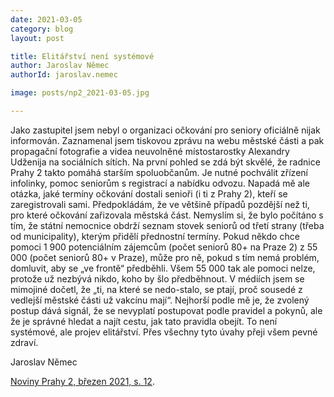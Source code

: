 ```yaml
---
date: 2021-03-05
category: blog
layout: post

title: Elitářství není systémové
author: Jaroslav Němec
authorId: jaroslav.nemec

image: posts/np2_2021-03-05.jpg

---
```



Jako zastupitel jsem nebyl o organizaci očkování pro seniory oficiálně nijak informován. Zaznamenal jsem tiskovou zprávu na webu městské části a pak propagační fotografie a videa neuvolněné místostarostky Alexandry Udženija na sociálních sítích. Na první pohled se zdá být skvělé, že radnice Prahy 2 takto pomáhá starším spoluobčanům. Je nutné pochválit zřízení infolinky, pomoc seniorům s registrací a nabídku odvozu. Napadá mě ale otázka, jaké termíny očkování dostali senioři (i ti z Prahy 2), kteří se zaregistrovali sami. Předpokládám, že ve většině případů pozdější než ti, pro které očkování zařizovala městská část. Nemyslím si, že bylo počítáno s tím, že státní nemocnice obdrží seznam stovek seniorů od třetí strany (třeba od municipality), kterým přidělí přednostní termíny. Pokud někdo chce pomoci 1 900 potenciálním zájemcům (počet seniorů 80+ na Praze 2) z 55 000 (počet seniorů 80+ v Praze), může pro ně, pokud s tím nemá problém, domluvit, aby se „ve frontě“ předběhli. Všem 55 000 tak ale pomoci nelze, protože už nezbývá nikdo, koho by šlo předběhnout. V médiích jsem se mimojiné dočetl, že „ti, na které se nedo-stalo, se ptají, proč sousedé z vedlejší městské části už vakcínu mají“. Nejhorší podle mě je, že zvolený postup dává signál, že se nevyplatí postupovat podle pravidel a pokynů, ale že je správné hledat a najít cestu, jak tato pravidla obejít. To není systémové, ale projev elitářství. Přes všechny tyto úvahy přeji všem pevné zdraví.


Jaroslav Němec

[Noviny Prahy 2, březen 2021, s. 12](https://praha2.cz/file/ldw1/03-2021-PRAHA-NOVINY.pdf).

